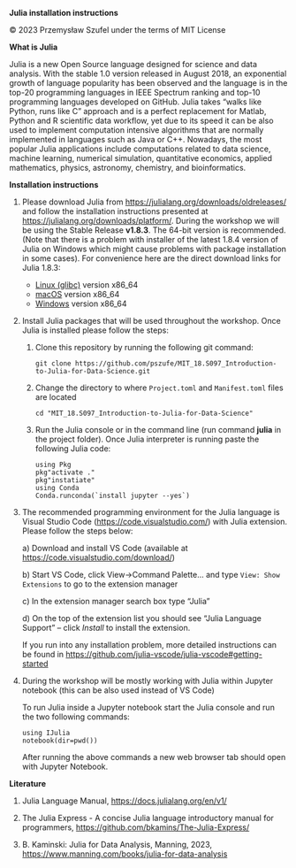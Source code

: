 **Julia installation instructions**

© 2023 Przemysław Szufel under the terms of MIT License  

 

**What is Julia**

Julia is a new Open Source language designed for science and data analysis. With the stable 1.0 version released in August 2018, an exponential growth of language popularity has been observed and the language is in the top-20 programming languages in IEEE Spectrum ranking and top-10 programming languages developed on GitHub. Julia takes “walks like Python, runs like C” approach and is a perfect replacement for Matlab, Python and R scientific data workflow, yet due to its speed it can be also used to implement computation intensive algorithms that are normally implemented in languages such as Java or C++. Nowadays, the most popular Julia applications include computations related to data science, machine learning, numerical simulation, quantitative economics, applied mathematics, physics, astronomy, chemistry, and bioinformatics.

**Installation instructions**

1. Please download Julia from https://julialang.org/downloads/oldreleases/ and follow the installation instructions presented at https://julialang.org/downloads/platform/. During the workshop we will be using the Stable Release **v1.8.3**. The 64-bit version is recommended. (Note that there is a problem with installer of the latest 1.8.4 version of Julia on Windows which might cause problems with package installation in some cases). For convenience here are the direct download links for Julia 1.8.3:
    * [Linux (glibc)](https://julialang-s3.julialang.org/bin/linux/x64/1.9/julia-1.9.0-alpha1-linux-x86_64.tar.gz) version x86_64
    * [macOS](https://julialang-s3.julialang.org/bin/mac/x64/1.9/julia-1.9.0-alpha1-mac64.dmg) version x86_64
    * [Windows](https://julialang-s3.julialang.org/bin/winnt/x64/1.9/julia-1.9.0-alpha1-win64.exe) version x86_64
	
2. Install Julia packages that will be used throughout the workshop. Once Julia is installed please follow the steps:

    1. Clone this repository by running the following git command:
        ```
        git clone https://github.com/pszufe/MIT_18.S097_Introduction-to-Julia-for-Data-Science.git 
        ```
       
    2. Change the directory to where `Project.toml` and `Manifest.toml` files are located
        ```
        cd "MIT_18.S097_Introduction-to-Julia-for-Data-Science" 
        ```
    3. Run the Julia console or in the command line (run command **julia** in the project folder). Once Julia interpreter is running paste the following Julia code:
        ```
        using Pkg
        pkg"activate ."
        pkg"instatiate"
        using Conda
        Conda.runconda(`install jupyter --yes`) 
        ```

4. The recommended programming environment for the Julia language is Visual Studio Code (https://code.visualstudio.com/) with Julia extension. Please follow the steps below:

    a) Download and install VS Code (available at https://code.visualstudio.com/download/)

    b) Start VS Code, click View->Command Palette...  and type `View: Show Extensions` to go to the extension manager

    c) In the extension manager search box type “Julia”

    d) On the top of the extension list you should see “Julia Language Support” – click *Install* to install the extension.

    If you run into any installation problem, more detailed instructions can be found in https://github.com/julia-vscode/julia-vscode#getting-started 


5. During the workshop will be mostly working with Julia within Jupyter notebook (this can be also used instead of VS Code)

    To run Julia inside a Jupyter notebook start the Julia console and run the two following commands:
    ```
    using IJulia
    notebook(dir=pwd())
    ```
    After running the above commands a new web browser tab should open with Jupyter Notebook.



**Literature**

1. Julia Language Manual, https://docs.julialang.org/en/v1/ 

2. The Julia Express - A concise Julia language introductory manual for programmers, https://github.com/bkamins/The-Julia-Express/ 

3. B. Kaminski: Julia for Data Analysis, Manning, 2023, https://www.manning.com/books/julia-for-data-analysis
